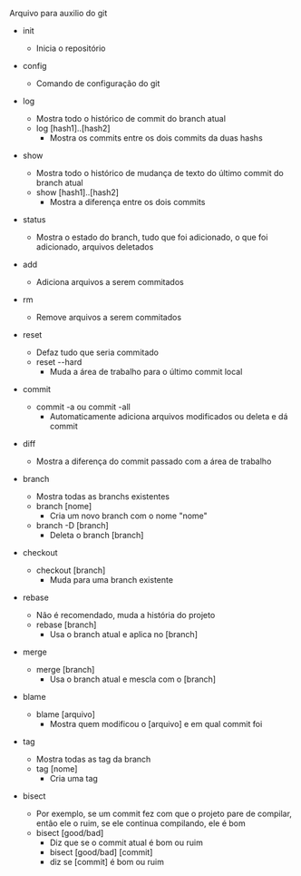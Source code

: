 Arquivo para auxilio do git

- init
    - Inicia o repositório

- config
    - Comando de configuração do git

- log
    - Mostra todo o histórico de commit do branch atual
    - log [hash1]..[hash2]
        - Mostra os commits entre os dois commits da duas hashs

- show 
    - Mostra todo o histórico de mudança de texto do último commit do branch atual
    - show [hash1]..[hash2]
        - Mostra a diferença entre os dois commits
- status
    - Mostra o estado do branch, tudo que foi adicionado, o que foi adicionado, arquivos deletados

- add
    - Adiciona arquivos a serem commitados

- rm
    - Remove arquivos a serem commitados

- reset
    - Defaz tudo que seria commitado
    - reset --hard
        - Muda a área de trabalho para o último commit local

- commit
    
    - commit -a ou commit -all
        - Automaticamente adiciona arquivos modificados ou deleta e dá commit

- diff
    - Mostra a diferença do commit passado com a área de trabalho

- branch
    - Mostra todas as branchs existentes
    - branch [nome]
        - Cria um novo branch com o nome "nome" 
    - branch -D [branch]
        - Deleta o branch [branch]

- checkout
    - checkout [branch]
        - Muda para uma branch existente

- rebase
    - Não é recomendado, muda a história do projeto
    - rebase [branch]
        - Usa o branch atual e aplica no [branch]

- merge 
    - merge [branch]
        - Usa o branch atual e mescla com o [branch]

- blame
    - blame [arquivo]
        - Mostra quem modificou o [arquivo] e em qual commit foi

- tag
    - Mostra todas as tag da branch
    - tag [nome]
        - Cria uma tag

- bisect 
    - Por exemplo, se um commit fez com que o projeto pare de compilar, então ele o ruim, se ele continua compilando, ele é bom
    - bisect [good/bad]
        - Diz que se o commit atual é bom ou ruim
        - bisect [good/bad] [commit]
        - diz se [commit] é bom ou ruim

